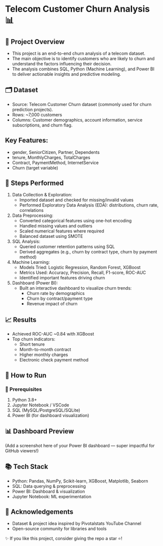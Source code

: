 # Telecom Customer Churn Analysis 📊
## 📌 Project Overview
- This project is an end-to-end churn analysis of a telecom dataset.
- The main objective is to identify customers who are likely to churn and understand the factors influencing their decision.
- The analysis combines SQL, Python (Machine Learning), and Power BI to deliver actionable insights and predictive modeling.

## 🗂️ Dataset
- Source: Telecom Customer Churn dataset (commonly used for churn prediction projects).
- Rows: ~7,000 customers
- Columns: Customer demographics, account information, service subscriptions, and churn flag.

## Key Features:

- gender, SeniorCitizen, Partner, Dependents
- tenure, MonthlyCharges, TotalCharges
- Contract, PaymentMethod, InternetService
- Churn (target variable)

## 🔑 Steps Performed
1. Data Collection & Exploration:
    - Imported dataset and checked for missing/invalid values
    - Performed Exploratory Data Analysis (EDA): distributions, churn rate, correlations
2. Data Preprocessing:
    - Converted categorical features using one-hot encoding
    - Handled missing values and outliers
    - Scaled numerical features where required
    - Balanced dataset using SMOTE
4. SQL Analysis:
    - Queried customer retention patterns using SQL
    - Derived aggregates (e.g., churn by contract type, churn by payment method)
5. Machine Learning:
    - Models Tried: Logistic Regression, Random Forest, XGBoost
    - Metrics Used: Accuracy, Precision, Recall, F1-score, ROC-AUC
    - Identified important features driving churn
6. Dashboard (Power BI):
    - Built an interactive dashboard to visualize churn trends:
        - Churn rate by demographics
        - Churn by contract/payment type
        - Revenue impact of churn

## 📈 Results

- Achieved ROC-AUC ~0.84 with XGBoost
- Top churn indicators:
  - Short tenure
  - Month-to-month contract
  - Higher monthly charges
  - Electronic check payment method

## 🚀 How to Run
### 🔧 Prerequisites
1. Python 3.8+
2. Jupyter Notebook / VSCode
3. SQL (MySQL/PostgreSQL/SQLite)
4. Power BI (for dashboard visualization)

## 📊 Dashboard Preview

(Add a screenshot here of your Power BI dashboard — super impactful for GitHub viewers!)

## 📚 Tech Stack

- Python: Pandas, NumPy, Scikit-learn, XGBoost, Matplotlib, Seaborn
- SQL: Data querying & preprocessing
- Power BI: Dashboard & visualization
- Jupyter Notebook: ML experimentation

## 🙌 Acknowledgements

  - Dataset & project idea inspired by Pivotalstats YouTube Channel
  - Open-source community for libraries and tools

✨ If you like this project, consider giving the repo a star ⭐!
